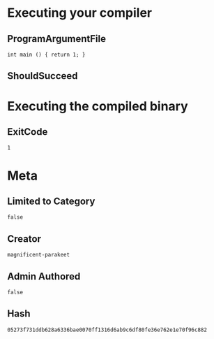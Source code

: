 # Executing your compiler

## ProgramArgumentFile

```
int main () { return 1; }
```

## ShouldSucceed

# Executing the compiled binary

## ExitCode

```
1
```

# Meta

## Limited to Category

```
false
```

## Creator

```
magnificent-parakeet
```

## Admin Authored

```
false
```

## Hash

```
05273f731ddb628a6336bae0070ff1316d6ab9c6df80fe36e762e1e70f96c882
```
